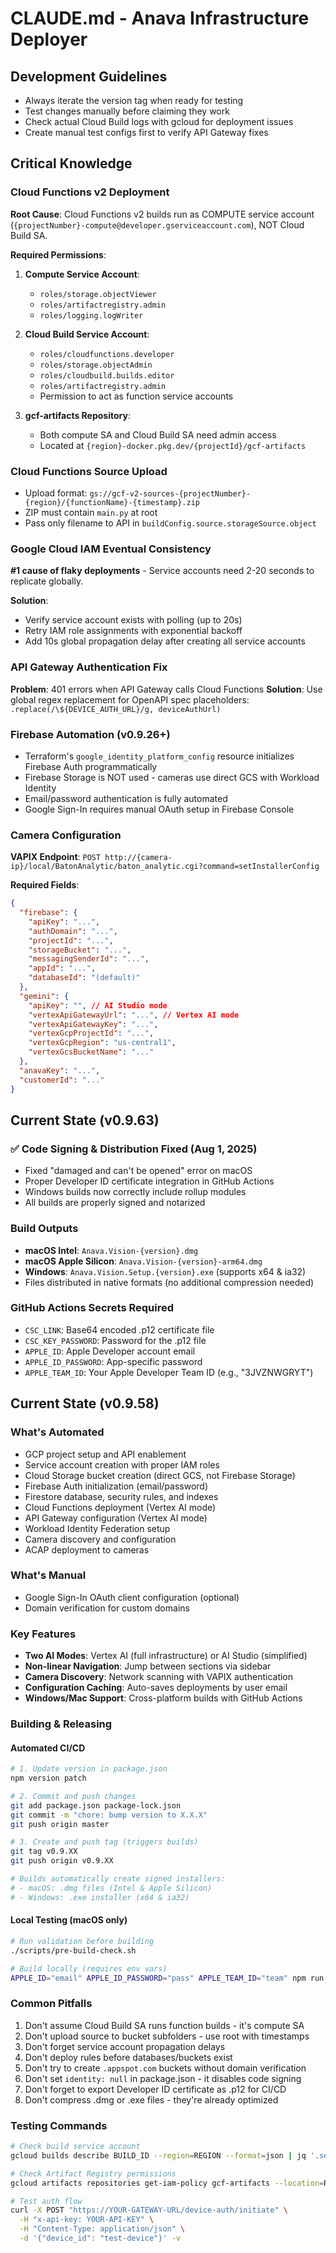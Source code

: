 # CLAUDE.md - Anava Infrastructure Deployer

## Development Guidelines
- Always iterate the version tag when ready for testing
- Test changes manually before claiming they work
- Check actual Cloud Build logs with gcloud for deployment issues
- Create manual test configs first to verify API Gateway fixes

## Critical Knowledge

### Cloud Functions v2 Deployment
**Root Cause**: Cloud Functions v2 builds run as COMPUTE service account (`{projectNumber}-compute@developer.gserviceaccount.com`), NOT Cloud Build SA.

**Required Permissions**:
1. **Compute Service Account**:
   - `roles/storage.objectViewer`
   - `roles/artifactregistry.admin`
   - `roles/logging.logWriter`

2. **Cloud Build Service Account**:
   - `roles/cloudfunctions.developer`
   - `roles/storage.objectAdmin`
   - `roles/cloudbuild.builds.editor`
   - `roles/artifactregistry.admin`
   - Permission to act as function service accounts

3. **gcf-artifacts Repository**:
   - Both compute SA and Cloud Build SA need admin access
   - Located at `{region}-docker.pkg.dev/{projectId}/gcf-artifacts`

### Cloud Functions Source Upload
- Upload format: `gs://gcf-v2-sources-{projectNumber}-{region}/{functionName}-{timestamp}.zip`
- ZIP must contain `main.py` at root
- Pass only filename to API in `buildConfig.source.storageSource.object`

### Google Cloud IAM Eventual Consistency
**#1 cause of flaky deployments** - Service accounts need 2-20 seconds to replicate globally.

**Solution**:
- Verify service account exists with polling (up to 20s)
- Retry IAM role assignments with exponential backoff
- Add 10s global propagation delay after creating all service accounts

### API Gateway Authentication Fix
**Problem**: 401 errors when API Gateway calls Cloud Functions
**Solution**: Use global regex replacement for OpenAPI spec placeholders: `.replace(/\${DEVICE_AUTH_URL}/g, deviceAuthUrl)`

### Firebase Automation (v0.9.26+)
- Terraform's `google_identity_platform_config` resource initializes Firebase Auth programmatically
- Firebase Storage is NOT used - cameras use direct GCS with Workload Identity
- Email/password authentication is fully automated
- Google Sign-In requires manual OAuth setup in Firebase Console

### Camera Configuration
**VAPIX Endpoint**: `POST http://{camera-ip}/local/BatonAnalytic/baton_analytic.cgi?command=setInstallerConfig`

**Required Fields**:
```json
{
  "firebase": {
    "apiKey": "...",
    "authDomain": "...",
    "projectId": "...",
    "storageBucket": "...",
    "messagingSenderId": "...",
    "appId": "...",
    "databaseId": "(default)"
  },
  "gemini": {
    "apiKey": "", // AI Studio mode
    "vertexApiGatewayUrl": "...", // Vertex AI mode
    "vertexApiGatewayKey": "...",
    "vertexGcpProjectId": "...",
    "vertexGcpRegion": "us-central1",
    "vertexGcsBucketName": "..."
  },
  "anavaKey": "...",
  "customerId": "..."
}
```

## Current State (v0.9.63)

### ✅ Code Signing & Distribution Fixed (Aug 1, 2025)
- Fixed "damaged and can't be opened" error on macOS
- Proper Developer ID certificate integration in GitHub Actions
- Windows builds now correctly include rollup modules
- All builds are properly signed and notarized

### Build Outputs
- **macOS Intel**: `Anava.Vision-{version}.dmg`
- **macOS Apple Silicon**: `Anava.Vision-{version}-arm64.dmg`
- **Windows**: `Anava.Vision.Setup.{version}.exe` (supports x64 & ia32)
- Files distributed in native formats (no additional compression needed)

### GitHub Actions Secrets Required
- `CSC_LINK`: Base64 encoded .p12 certificate file
- `CSC_KEY_PASSWORD`: Password for the .p12 file
- `APPLE_ID`: Apple Developer account email
- `APPLE_ID_PASSWORD`: App-specific password
- `APPLE_TEAM_ID`: Your Apple Developer Team ID (e.g., "3JVZNWGRYT")

## Current State (v0.9.58)

### What's Automated
- GCP project setup and API enablement
- Service account creation with proper IAM roles
- Cloud Storage bucket creation (direct GCS, not Firebase Storage)
- Firebase Auth initialization (email/password)
- Firestore database, security rules, and indexes
- Cloud Functions deployment (Vertex AI mode)
- API Gateway configuration (Vertex AI mode)
- Workload Identity Federation setup
- Camera discovery and configuration
- ACAP deployment to cameras

### What's Manual
- Google Sign-In OAuth client configuration (optional)
- Domain verification for custom domains

### Key Features
- **Two AI Modes**: Vertex AI (full infrastructure) or AI Studio (simplified)
- **Non-linear Navigation**: Jump between sections via sidebar
- **Camera Discovery**: Network scanning with VAPIX authentication
- **Configuration Caching**: Auto-saves deployments by user email
- **Windows/Mac Support**: Cross-platform builds with GitHub Actions

### Building & Releasing

#### Automated CI/CD
```bash
# 1. Update version in package.json
npm version patch

# 2. Commit and push changes
git add package.json package-lock.json
git commit -m "chore: bump version to X.X.X"
git push origin master

# 3. Create and push tag (triggers builds)
git tag v0.9.XX
git push origin v0.9.XX

# Builds automatically create signed installers:
# - macOS: .dmg files (Intel & Apple Silicon)
# - Windows: .exe installer (x64 & ia32)
```

#### Local Testing (macOS only)
```bash
# Run validation before building
./scripts/pre-build-check.sh

# Build locally (requires env vars)
APPLE_ID="email" APPLE_ID_PASSWORD="pass" APPLE_TEAM_ID="team" npm run dist:mac
```

### Common Pitfalls
1. Don't assume Cloud Build SA runs function builds - it's compute SA
2. Don't upload source to bucket subfolders - use root with timestamps
3. Don't forget service account propagation delays
4. Don't deploy rules before databases/buckets exist
5. Don't try to create `.appspot.com` buckets without domain verification
6. Don't set `identity: null` in package.json - it disables code signing
7. Don't forget to export Developer ID certificate as .p12 for CI/CD
8. Don't compress .dmg or .exe files - they're already optimized

### Testing Commands
```bash
# Check build service account
gcloud builds describe BUILD_ID --region=REGION --format=json | jq '.serviceAccount'

# Check Artifact Registry permissions
gcloud artifacts repositories get-iam-policy gcf-artifacts --location=REGION

# Test auth flow
curl -X POST "https://YOUR-GATEWAY-URL/device-auth/initiate" \
  -H "x-api-key: YOUR-API-KEY" \
  -H "Content-Type: application/json" \
  -d '{"device_id": "test-device"}' -v
```